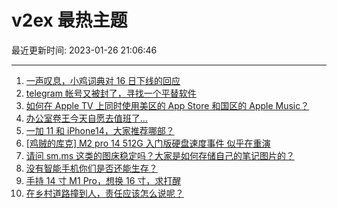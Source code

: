 # v2ex 最热主题

最近更新时间: 2023-01-26 21:06:46

--- 
1. [一声叹息，小鸡词典对 16 日下线的回应](https://www.v2ex.com/t/910656) 
2. [telegram 帐号又被封了，寻找一个平替软件](https://www.v2ex.com/t/910653) 
3. [如何在 Apple TV 上同时使用美区的 App Store 和国区的 Apple Music？](https://www.v2ex.com/t/910667) 
4. [办公室卷王今天自愿去值班了…](https://www.v2ex.com/t/910675) 
5. [一加 11 和 iPhone14，大家推荐哪部？](https://www.v2ex.com/t/910654) 
6. [[鸡贼的库克] M2 pro 14 512G 入门版硬盘速度事件 似乎在重演](https://www.v2ex.com/t/910672) 
7. [请问 sm.ms 这类的图床稳定吗？大家是如何存储自己的笔记图片的？](https://www.v2ex.com/t/910689) 
8. [没有智能手机你们是否还能生存？](https://www.v2ex.com/t/910690) 
9. [手持 14 寸 M1 Pro，想换 16 寸，求打醒](https://www.v2ex.com/t/910693) 
10. [在乡村道路撞到人，责任应该怎么说呢？](https://www.v2ex.com/t/910708) 
